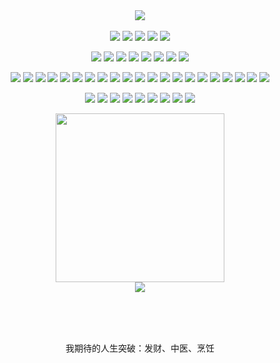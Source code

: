 <div style="text-align: center">
<img src="https://visitor-badge.laobi.icu/badge?page_id=GuoFlight.GuoFlight"/>
</div>


<br>

<!-- 我的标签 -->
<div style="text-align: center">
<img src="https://img.shields.io/badge/SRE-BDEF0A"/>  <img src="https://img.shields.io/badge/DevOps-7944B7"/>  <img src="https://img.shields.io/badge/Programmer-F034C1"/>  <img src="https://img.shields.io/badge/DevOps-7944B7"/>  <img src="https://img.shields.io/badge/网络工程师-2C12EF"/>

<img src="https://img.shields.io/badge/Golang-36DF35"/>  <img src="https://img.shields.io/badge/Python-A21C68"/>  <img src="https://img.shields.io/badge/Shell-6AB204"/>  <img src="https://img.shields.io/badge/Vue-B7CD3D"/>  <img src="https://img.shields.io/badge/Lua-E38105"/>  <img src="https://img.shields.io/badge/正则表达式-C6108E"/>  <img src="https://img.shields.io/badge/Cisco-A21C68"/> <img src="https://img.shields.io/badge/HUAWEI/H3C-D1C667"/>

<img src="https://img.shields.io/badge/Linux-499C9F"/>  <img src="https://img.shields.io/badge/K8s-8A2BE2"/>  <img src="https://img.shields.io/badge/Docker-468B58"/>  <img src="https://img.shields.io/badge/Nginx-C76813"/> <img src="https://img.shields.io/badge/Ansible-2C12EF"/>  <img src="https://img.shields.io/badge/Keepalived-24821A"/>  <img src="https://img.shields.io/badge/LVS-F33165"/>  <img src="https://img.shields.io/badge/Openldap-AED54C"/>  <img src="https://img.shields.io/badge/ApiSix-FBD0E5"/>  <img src="https://img.shields.io/badge/dnsmasq-A21C68"/> <img src="https://img.shields.io/badge/PowerDNS-6AB204"/>  <img src="https://img.shields.io/badge/ChinaDNS-F034C1"/> <img src="https://img.shields.io/badge/Prometheus-231439"/> <img src="https://img.shields.io/badge/Exporters-167077"/>  <img src="https://img.shields.io/badge/FlashCat-F034C1"/>  <img src="https://img.shields.io/badge/MySQL-18D299"/>  <img src="https://img.shields.io/badge/Etcd-DF2275"/>  <img src="https://img.shields.io/badge/Minio-2A6DC4"/>  <img src="https://img.shields.io/badge/Zookeeper-30A096"/>  <img src="https://img.shields.io/badge/Kafka-FF2C95"/>  <img src="https://img.shields.io/badge/Gitlab-2D0CFC"/>

<img src="https://img.shields.io/badge/DNS-D1C667"/>  <img src="https://img.shields.io/badge/http-AED54C"/>  <img src="https://img.shields.io/badge/TCP-231439"/>  <img src="https://img.shields.io/badge/UDP-C6108E"/>  <img src="https://img.shields.io/badge/OSPF-8708F3"/>  <img src="https://img.shields.io/badge/RIP-C17F2F"/>  <img src="https://img.shields.io/badge/EIGRP-1176D0"/>  <img src="https://img.shields.io/badge/NAT-F59FDE"/>  <img src="https://img.shields.io/badge/STP-FBD0E5"/>

</div>

<!-- 统计数据 -->

<div style="text-align: center">
<img style="height:270" src="https://stats.justsong.cn/api/csdn?id=NetRookieX&theme=merko&lang=zh-CN"/>
</div>

<div style="text-align: center">
<img src="https://github-readme-stats.vercel.app/api?username=GuoFlight&show_icons=true&theme=dark&count_private=true"/>
</div>

<br><br><br>


<div style="text-align: center">
我期待的人生突破：发财、中医、烹饪
</div>

<!-- 

<img src="https://img.shields.io/static/v1?label=Program&message=Golang&color=blue"/>  <img src="https://img.shields.io/static/v1?label=Program&message=Python&color=blue"/>  <img src="https://img.shields.io/static/v1?label=Program&message=Shell&color=blue"/>  <img src="https://img.shields.io/static/v1?label=Program&message=Lua&color=blue"/>

-->